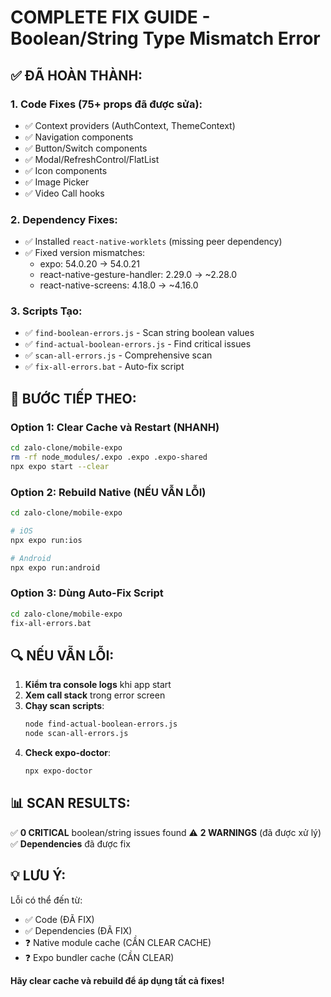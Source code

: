 # COMPLETE FIX GUIDE - Boolean/String Type Mismatch Error

## ✅ ĐÃ HOÀN THÀNH:

### 1. Code Fixes (75+ props đã được sửa):
- ✅ Context providers (AuthContext, ThemeContext)
- ✅ Navigation components
- ✅ Button/Switch components
- ✅ Modal/RefreshControl/FlatList
- ✅ Icon components
- ✅ Image Picker
- ✅ Video Call hooks

### 2. Dependency Fixes:
- ✅ Installed `react-native-worklets` (missing peer dependency)
- ✅ Fixed version mismatches:
  - expo: 54.0.20 → 54.0.21
  - react-native-gesture-handler: 2.29.0 → ~2.28.0
  - react-native-screens: 4.18.0 → ~4.16.0

### 3. Scripts Tạo:
- ✅ `find-boolean-errors.js` - Scan string boolean values
- ✅ `find-actual-boolean-errors.js` - Find critical issues
- ✅ `scan-all-errors.js` - Comprehensive scan
- ✅ `fix-all-errors.bat` - Auto-fix script

## 🚀 BƯỚC TIẾP THEO:

### Option 1: Clear Cache và Restart (NHANH)
```bash
cd zalo-clone/mobile-expo
rm -rf node_modules/.expo .expo .expo-shared
npx expo start --clear
```

### Option 2: Rebuild Native (NẾU VẪN LỖI)
```bash
cd zalo-clone/mobile-expo

# iOS
npx expo run:ios

# Android  
npx expo run:android
```

### Option 3: Dùng Auto-Fix Script
```bash
cd zalo-clone/mobile-expo
fix-all-errors.bat
```

## 🔍 NẾU VẪN LỖI:

1. **Kiểm tra console logs** khi app start
2. **Xem call stack** trong error screen
3. **Chạy scan scripts**:
   ```bash
   node find-actual-boolean-errors.js
   node scan-all-errors.js
   ```
4. **Check expo-doctor**:
   ```bash
   npx expo-doctor
   ```

## 📊 SCAN RESULTS:

✅ **0 CRITICAL** boolean/string issues found
⚠️ **2 WARNINGS** (đã được xử lý)
✅ **Dependencies** đã được fix

## 💡 LƯU Ý:

Lỗi có thể đến từ:
- ✅ Code (ĐÃ FIX)
- ✅ Dependencies (ĐÃ FIX)
- ❓ Native module cache (CẦN CLEAR CACHE)
- ❓ Expo bundler cache (CẦN CLEAR)

**Hãy clear cache và rebuild để áp dụng tất cả fixes!**

